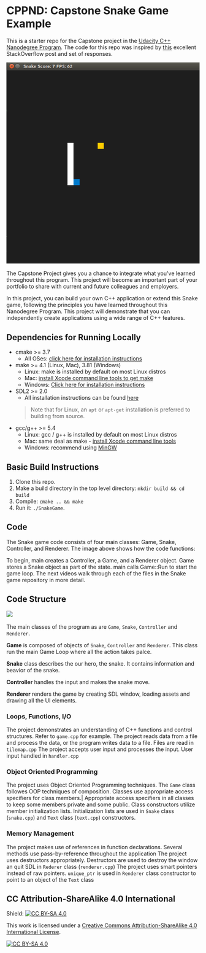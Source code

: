 # CPPND: Capstone Snake Game Example

This is a starter repo for the Capstone project in the [Udacity C++ Nanodegree Program](https://www.udacity.com/course/c-plus-plus-nanodegree--nd213). The code for this repo was inspired by [this](https://codereview.stackexchange.com/questions/212296/snake-game-in-c-with-sdl) excellent StackOverflow post and set of responses.

<img src="snake_game.gif"/>

The Capstone Project gives you a chance to integrate what you've learned throughout this program. This project will become an important part of your portfolio to share with current and future colleagues and employers.

In this project, you can build your own C++ application or extend this Snake game, following the principles you have learned throughout this Nanodegree Program. This project will demonstrate that you can independently create applications using a wide range of C++ features.

## Dependencies for Running Locally
* cmake >= 3.7
  * All OSes: [click here for installation instructions](https://cmake.org/install/)
* make >= 4.1 (Linux, Mac), 3.81 (Windows)
  * Linux: make is installed by default on most Linux distros
  * Mac: [install Xcode command line tools to get make](https://developer.apple.com/xcode/features/)
  * Windows: [Click here for installation instructions](http://gnuwin32.sourceforge.net/packages/make.htm)
* SDL2 >= 2.0
  * All installation instructions can be found [here](https://wiki.libsdl.org/Installation)
  >Note that for Linux, an `apt` or `apt-get` installation is preferred to building from source. 
* gcc/g++ >= 5.4
  * Linux: gcc / g++ is installed by default on most Linux distros
  * Mac: same deal as make - [install Xcode command line tools](https://developer.apple.com/xcode/features/)
  * Windows: recommend using [MinGW](http://www.mingw.org/)

## Basic Build Instructions

1. Clone this repo.
2. Make a build directory in the top level directory: `mkdir build && cd build`
3. Compile: `cmake .. && make`
4. Run it: `./SnakeGame`.

## Code 
The Snake game code consists of four main classes: Game, Snake, Controller, and Renderer. The image above shows how the code functions:

To begin, main creates a Controller, a Game, and a Renderer object. Game stores a Snake object as part of the state.
main calls Game::Run to start the game loop.
The next videos walk through each of the files in the Snake game repository in more detail.

## Code Structure

<img src="code_structure.png"/>

The main classes of the program as are `Game`, `Snake`, `Controller` and `Renderer`. 

**Game** is composed of objects of `Snake`, `Controller` and `Renderer`. This class run the main Game Loop where all the action takes palce.

**Snake** class describes the our hero, the snake. It contains information and beavior of the snake.

**Controller** handles the input and makes the snake move. 

**Renderer** renders the game by creating SDL window, loading assets and drawing all the UI elements. 




### Loops, Functions, I/O

The project demonstrates an understanding of C++ functions and control structures. Refer to `game.cpp` for example.
The project reads data from a file and process the data, or the program writes data to a file. Files are read in `tilemap.cpp`
The project accepts user input and processes the input. User input handled in `handler.cpp`

### Object Oriented Programming

The project uses Object Oriented Programming techniques. The `Game` class followes OOP techniques of composition. 
Classes use appropriate access specifiers for class members.| Appropriate access specifiers in all classes to keep some members private and some public.
Class constructors utilize member initialization lists. Initialization lists are used in `Snake` class (`snake.cpp`) and `Text` class (`text.cpp`) constructors. 

### Memory Management

The project makes use of references in function declarations. Several methods use pass-by-reference throughout the application 
The project uses destructors appropriately. Destructors are used to destroy the window an quit SDL in `Rederer` class (`renderer.cpp`) 
The project uses smart pointers instead of raw pointers. `unique_ptr` is used in `Renderer` class constructor to point to an object of the `Text` class

## CC Attribution-ShareAlike 4.0 International


Shield: [![CC BY-SA 4.0][cc-by-sa-shield]][cc-by-sa]

This work is licensed under a
[Creative Commons Attribution-ShareAlike 4.0 International License][cc-by-sa].

[![CC BY-SA 4.0][cc-by-sa-image]][cc-by-sa]

[cc-by-sa]: http://creativecommons.org/licenses/by-sa/4.0/
[cc-by-sa-image]: https://licensebuttons.net/l/by-sa/4.0/88x31.png
[cc-by-sa-shield]: https://img.shields.io/badge/License-CC%20BY--SA%204.0-lightgrey.svg
